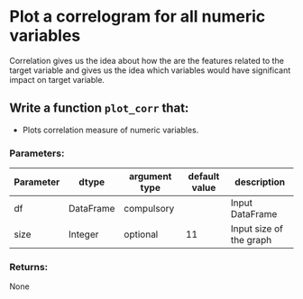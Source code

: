 # Plot a correlogram for all numeric variables

Correlation gives us the idea about how the are the features related to the target variable
and gives us the idea which variables would have significant impact on target variable.

## Write a function `plot_corr` that:
- Plots correlation measure of numeric variables.


### Parameters:

| Parameter | dtype | argument type | default value | description |
| --- | --- | --- | --- | --- | 
| df | DataFrame | compulsory |  | Input DataFrame |
| size| Integer | optional | 11 | Input size of the graph  |


### Returns:

None
